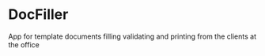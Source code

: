# DocFiller
App for template documents filling validating and printing from the clients at the office
